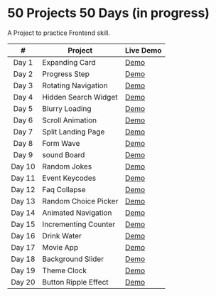 # 50 Projects 50 Days (in progress)

A Project to practice Frontend skill.

|  #  |  Project | Live Demo |
| :-: | --- | --- |
| Day 1 | Expanding Card | [Demo](https://michael0423.github.io/50projects50days/01Expanding-Cards) |
| Day 2 | Progress Step | [Demo](https://michael0423.github.io/50projects50days/02Progress-Steps) |
| Day 3 | Rotating Navigation | [Demo](https://michael0423.github.io/50projects50days/03Rotating-Navigation) |
| Day 4 | Hidden Search Widget | [Demo](https://michael0423.github.io/50projects50days/04Hidden-Search-Widget) |
| Day 5 | Blurry Loading | [Demo](https://michael0423.github.io/50projects50days/05blurry-loading) |
| Day 6 | Scroll Animation | [Demo](https://michael0423.github.io/50projects50days/06scroll-animation) |
| Day 7 | Split Landing Page | [Demo](https://michael0423.github.io/50projects50days/07split-landing-page) |
| Day 8 | Form Wave | [Demo](https://michael0423.github.io/50projects50days/08form-wave) |
| Day 9 | sound Board | [Demo](https://michael0423.github.io/50projects50days/09sound-board) |
| Day 10 | Random Jokes | [Demo](https://michael0423.github.io/50projects50days/10random-jokes) |
| Day 11 | Event Keycodes | [Demo](https://michael0423.github.io/50projects50days/11event-keycodes) |
| Day 12 | Faq Collapse | [Demo](https://michael0423.github.io/50projects50days/12faq-collapse) |
| Day 13 | Random Choice Picker | [Demo](https://michael0423.github.io/50projects50days/13random-choice-picker) |
| Day 14 | Animated Navigation | [Demo](https://michael0423.github.io/50projects50days/14animated-navigation) |
| Day 15 | Incrementing Counter | [Demo](https://michael0423.github.io/50projects50days/15incrementing-counter) |
| Day 16 | Drink Water | [Demo](https://michael0423.github.io/50projects50days/16drink-water) |
| Day 17 | Movie App | [Demo](https://michael0423.github.io/50projects50days/17movie-app) |
| Day 18 | Background Slider | [Demo](https://michael0423.github.io/50projects50days/18background-slider) |
| Day 19 | Theme Clock | [Demo](https://michael0423.github.io/50projects50days/19theme-clock) |
| Day 20 | Button Ripple Effect | [Demo](https://michael0423.github.io/50projects50days/20button-ripple-effect) |
